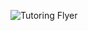 ![Tutoring Flyer]([path/to/your-flyer-image.jpg](https://github.com/haydenBustos/tutoring/blob/main/Math%2C%20Science%2C%20and%20English%20Tutoring.PNG))
